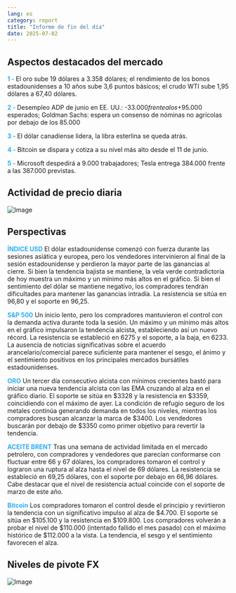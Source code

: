 ```yaml
---
lang: es
category: report
title: "Informe de fin del día"
date: 2025-07-02
---
```



<h2>Aspectos destacados del mercado</h2>
<strong style="color: #2caef7;">1 - </strong> El oro sube 19 dólares a 3.358 dólares; el rendimiento de los bonos estadounidenses a 10 años sube 3,6 puntos básicos; el crudo WTI sube 1,95 dólares a 67,40 dólares.

<strong style="color: #2caef7;">2 - </strong> Desempleo ADP de junio en EE. UU.: -$33.000 frente a los +$95.000 esperados; Goldman Sachs: espera un consenso de nóminas no agrícolas por debajo de los 85.000

<strong style="color: #2caef7;">3 - </strong> El dólar canadiense lidera, la libra esterlina se queda atrás.

<strong style="color: #2caef7;">4 - </strong> Bitcoin se dispara y cotiza a su nivel más alto desde el 11 de junio.

<strong style="color: #2caef7;">5 - </strong> Microsoft despedirá a 9.000 trabajadores; Tesla entrega 384.000 frente a las 387.000 previstas.



<h2>Actividad de precio diaria</h2>
<img src="https://markleighedu.github.io/img/Jul-2025/02-Jul-2025/price.jpg" alt="Image"/>

<h2>Perspectivas</h2>
<strong style="color: #2caef7;">ÍNDICE USD</strong> El dólar estadounidense comenzó con fuerza durante las sesiones asiática y europea, pero los vendedores intervinieron al final de la sesión estadounidense y perdieron la mayor parte de las ganancias al cierre. Si bien la tendencia bajista se mantiene, la vela verde contradictoria de hoy muestra un máximo y un mínimo más altos en el gráfico. Si bien el sentimiento del dólar se mantiene negativo, los compradores tendrán dificultades para mantener las ganancias intradía. La resistencia se sitúa en 96,80 y el soporte en 96,25.

<strong style="color: #2caef7;">S&P 500</strong> Un inicio lento, pero los compradores mantuvieron el control con la demanda activa durante toda la sesión. Un máximo y un mínimo más altos en el gráfico impulsaron la tendencia alcista, estableciendo así un nuevo récord. La resistencia se estableció en 6275 y el soporte, a la baja, en 6233. La ausencia de noticias significativas sobre el acuerdo arancelario/comercial parece suficiente para mantener el sesgo, el ánimo y el sentimiento positivos en los principales mercados bursátiles estadounidenses.

<strong style="color: #2caef7;">ORO</strong> Un tercer día consecutivo alcista con mínimos crecientes bastó para iniciar una nueva tendencia alcista con las EMA cruzando al alza en el gráfico diario. El soporte se sitúa en $3328 y la resistencia en $3359, coincidiendo con el máximo de ayer. La condición de refugio seguro de los metales continúa generando demanda en todos los niveles, mientras los compradores buscan alcanzar la marca de $3400. Los vendedores buscarán por debajo de $3350 como primer objetivo para revertir la tendencia.

<strong style="color: #2caef7;">ACEITE BRENT</strong> Tras una semana de actividad limitada en el mercado petrolero, con compradores y vendedores que parecían conformarse con fluctuar entre 66 y 67 dólares, los compradores tomaron el control y lograron una ruptura al alza hasta el nivel de 69 dólares. La resistencia se estableció en 69,25 dólares, con el soporte por debajo en 66,96 dólares. Cabe destacar que el nivel de resistencia actual coincide con el soporte de marzo de este año.

<strong style="color: #2caef7;">Bitcoin</strong> Los compradores tomaron el control desde el principio y revirtieron la tendencia con un significativo impulso al alza de $4.700. El soporte se sitúa en $105.100 y la resistencia en $109.800. Los compradores volverán a probar el nivel de $110.000 (intentado fallido el mes pasado) con el máximo histórico de $112.000 a la vista. La tendencia, el sesgo y el sentimiento favorecen el alza.



<h2>Niveles de pivote FX</h2>
<img src="https://markleighedu.github.io/img/Jul-2025/02-Jul-2025/pivot.jpg" alt="Image"/>